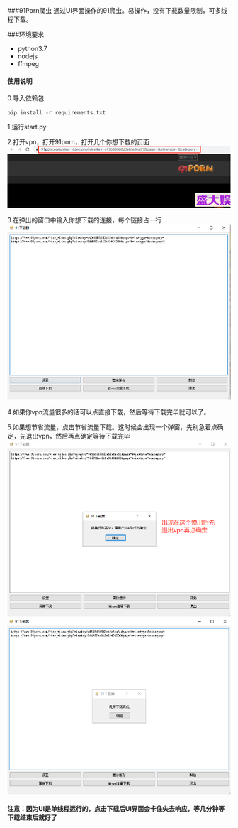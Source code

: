 ###91Porn爬虫
通过UI界面操作的91爬虫。易操作，没有下载数量限制，可多线程下载。

###环境要求
- python3.7
- nodejs
- ffmpeg

#### 使用说明

0.导入依赖包
 
`pip install -r requirements.txt`

1.运行start.py

2.打开vpn，打开91porn，打开几个你想下载的页面
![avatar](pic/porn1.png)

3.在弹出的窗口中输入你想下载的连接，每个链接占一行
![avatar](pic/porn3.png)

4.如果你vpn流量很多的话可以点直接下载，然后等待下载完毕就可以了。

5.如果想节省流量，点击节省流量下载。这时候会出现一个弹窗，先别急着点确定，先退出vpn，然后再点确定等待下载完毕
![avatar](pic/porn4.png)
![avatar](pic/porn5.png)

#### 注意：因为UI是单线程运行的，点击下载后UI界面会卡住失去响应，等几分钟等下载结束后就好了